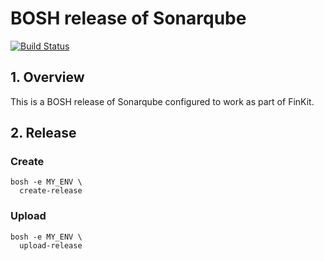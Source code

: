# BOSH release of Sonarqube

[![Build Status](https://travis-ci.org/FINkit/sonarqube-boshrelease.svg?branch=master)](https://travis-ci.org/FINkit/sonarqube-boshrelease)

## 1. Overview

This is a BOSH release of Sonarqube configured to work as part of FinKit.

## 2. Release

### Create

```
bosh -e MY_ENV \
  create-release
```
### Upload

```
bosh -e MY_ENV \
  upload-release
```
